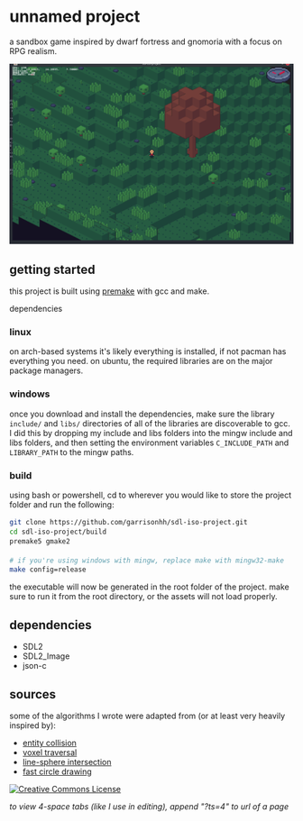 # unnamed project

a sandbox game inspired by dwarf fortress and gnomoria with a focus on RPG realism.

![screenshot](/assets/screenshots/game.png)

## getting started

this project is built using [premake](https://premake.github.io/) with gcc and make.

dependencies 

### linux

on arch-based systems it's likely everything is installed, if not pacman has everything you need. on ubuntu, the required libraries are on the major package managers.

### windows

once you download and install the dependencies, make sure the library `include/` and `libs/` directories of all of the libraries are discoverable to gcc. I did this by dropping my include and libs folders into the mingw include and libs folders, and then setting the environment variables `C_INCLUDE_PATH` and `LIBRARY_PATH` to the mingw paths.

### build

using bash or powershell, cd to wherever you would like to store the project folder and run the following:

```bash
git clone https://github.com/garrisonhh/sdl-iso-project.git
cd sdl-iso-project/build
premake5 gmake2

# if you're using windows with mingw, replace make with mingw32-make
make config=release
```

the executable will now be generated in the root folder of the project. make sure to run it from the root directory, or the assets will not load properly.

## dependencies

- SDL2
- SDL2\_Image
- json-c

## sources

some of the algorithms I wrote were adapted from (or at least very heavily inspired by):
- [entity collision](https://www.youtube.com/watch?v=8JJ-4JgR7Dg)
- [voxel traversal](https://citeseerx.ist.psu.edu/viewdoc/download?doi=10.1.1.42.3443&rep=rep1&type=pdf)
- [line-sphere intersection](https://gamedev.stackexchange.com/questions/27755/optimized-algorithm-for-line-sphere-intersection-in-glsl)
- [fast circle drawing](https://citeseerx.ist.psu.edu/viewdoc/summary?doi=10.1.1.92.9663)

<a rel="license" href="http://creativecommons.org/licenses/by-nc-sa/4.0/"><img alt="Creative Commons License" style="border-width:0" src="https://i.creativecommons.org/l/by-nc-sa/4.0/88x31.png" /></a>

*to view 4-space tabs (like I use in editing), append "?ts=4" to url of a page*
